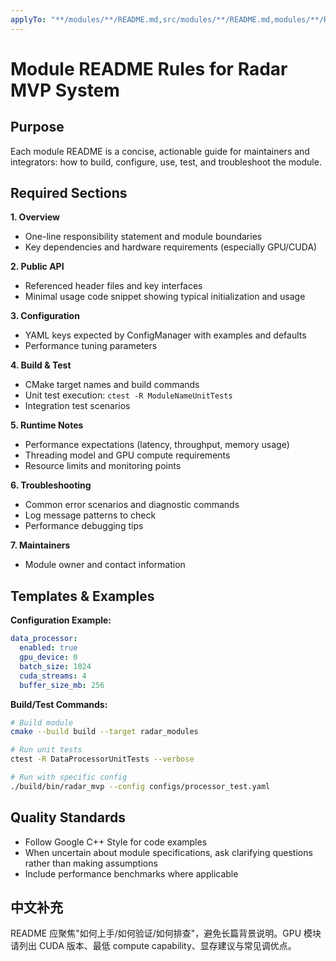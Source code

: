 ```yaml
---
applyTo: "**/modules/**/README.md,src/modules/**/README.md,modules/**/README.md"
---
```


# Module README Rules for Radar MVP System

## Purpose
Each module README is a concise, actionable guide for maintainers and integrators: how to build, configure, use, test, and troubleshoot the module.

## Required Sections

**1. Overview**
- One-line responsibility statement and module boundaries
- Key dependencies and hardware requirements (especially GPU/CUDA)

**2. Public API**
- Referenced header files and key interfaces
- Minimal usage code snippet showing typical initialization and usage

**3. Configuration**
- YAML keys expected by ConfigManager with examples and defaults
- Performance tuning parameters

**4. Build & Test**
- CMake target names and build commands
- Unit test execution: `ctest -R ModuleNameUnitTests`
- Integration test scenarios

**5. Runtime Notes**
- Performance expectations (latency, throughput, memory usage)
- Threading model and GPU compute requirements
- Resource limits and monitoring points

**6. Troubleshooting**
- Common error scenarios and diagnostic commands
- Log message patterns to check
- Performance debugging tips

**7. Maintainers**
- Module owner and contact information

## Templates & Examples

**Configuration Example:**
```yaml
data_processor:
  enabled: true
  gpu_device: 0
  batch_size: 1024
  cuda_streams: 4
  buffer_size_mb: 256
```

**Build/Test Commands:**
```bash
# Build module
cmake --build build --target radar_modules

# Run unit tests
ctest -R DataProcessorUnitTests --verbose

# Run with specific config
./build/bin/radar_mvp --config configs/processor_test.yaml
```

## Quality Standards
- Follow Google C++ Style for code examples
- When uncertain about module specifications, ask clarifying questions rather than making assumptions
- Include performance benchmarks where applicable

## 中文补充
README 应聚焦"如何上手/如何验证/如何排查"，避免长篇背景说明。GPU 模块请列出 CUDA 版本、最低 compute capability、显存建议与常见调优点。

